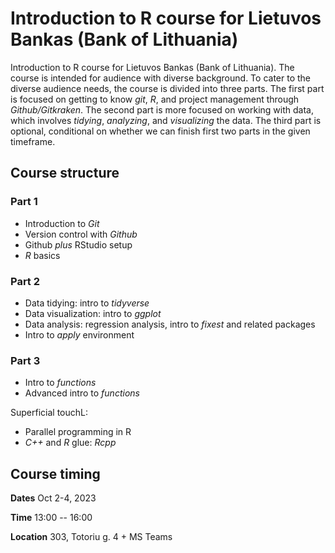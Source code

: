 # Introduction to R course for Lietuvos Bankas (Bank of Lithuania)


Introduction to R course for Lietuvos Bankas (Bank of Lithuania). The course is intended for audience with diverse background. To cater to the diverse audience needs, the course is divided  into three parts. The first part is focused on getting to know _git_, _R_, and project management through _Github/Gitkraken_. The second part is more focused on working with data, which involves _tidying_, _analyzing_, and _visualizing_ the data. The third part is optional, conditional on whether we can finish first two parts in the given timeframe.


## Course structure

### Part 1

- Introduction to _Git_
- Version control with _Github_
- Github _plus_ RStudio setup
- _R_ basics


### Part 2

- Data tidying: intro to _tidyverse_
- Data visualization: intro to _ggplot_
- Data analysis: regression analysis, intro to _fixest_ and related packages
- Intro to _apply_ environment

### Part 3 


- Intro to _functions_
- Advanced intro to _functions_

Superficial touchL:
- Parallel programming in R
- _C++_ and _R_ glue: _Rcpp_ 

## Course timing

**Dates** Oct 2-4, 2023

**Time** 13:00 -- 16:00

**Location** 303, Totoriu g. 4 + MS Teams 





